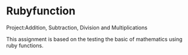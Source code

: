 # Rubyfunction
Project:Addition, Subtraction, Division and Multiplications

This assignment is based on the testing the basic of mathematics using ruby functions.
